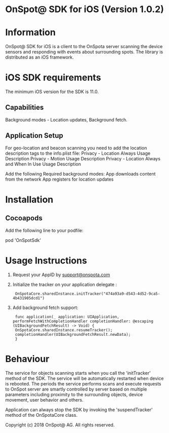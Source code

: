 OnSpot@ SDK for iOS (Version 1.0.2)
========================================

# Information
OnSpot@ SDK for iOS is a client to the OnSpota server scanning the device sensors and responding with events about surrounding spots. 
The library is distributed as an iOS framework.

# iOS SDK requirements

The minimum iOS version for the SDK is 11.0.

## Capabilities

Background modes - Location updates, Background fetch.

## Application Setup

For geo-location and beacon scanning you need to add the location description tags to the info.plist file:
Privacy - Location Always Usage Description
Privacy - Motion Usage Description
Privacy - Location Always and When In Use Usage Description

Add the following Required background modes:
App downloads content from the network
App registers for location updates


# Installation

## Cocoapods

Add the following line to your podfile:

pod 'OnSpotSdk'


# Usage Instructions

1. Request your AppID by support@onspota.com

2. Initialize the tracker on your application delegate :

		OnSpotaCore.sharedInstance.initTracker("474a93a9-d543-4d52-9ca5-4b431905dcd1")

3. Add background fetch support:

		func application(_ application: UIApplication, performFetchWithCompletionHandler completionHandler: @escaping (UIBackgroundFetchResult) -> Void) {
		OnSpotaCore.sharedInstance.resumeTracker();
		completionHandler(UIBackgroundFetchResult.newData);
		}


# Behaviour

The service for objects scanning starts when you call the 'initTracker' method of the SDK.
The service will be automatically restarted when device is rebooted.
The periods the service performs scans and execute requests to OnSpot server are smartly controlled by server based on multiple parameters including proximity to the surrounding objects, device movement, user behavior and others. 

Application can always stop the SDK by invoking the 'suspendTracker' method of the OnSpotaCore class.


Copyright (c) 2018 OnSpot@ AG. All rights reserved.
